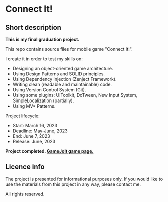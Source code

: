 # Connect It!

## Short description

**This is my final graduation project.**

This repo contains source files for mobile game "Connect It!".

I create it in order to test my skills on:

- Designing an object-oriented game architecture.
- Using Design Patterns and SOLID principles.
- Using Dependency Injection (Zenject Framework).
- Writing clean (readable and maintainable) code.
- Using Version Control System (Git).
- Using some plugins: UIToolkit, DoTween, New Input System, SimpleLocalization (partially).
- Using MV* Patterns.

Project lifecycle:
- Start: March 16, 2023
- Deadline: May-June, 2023
- End: June 7, 2023
- Release: June, 2023

**Project completed. [GameJolt game page.](https://gamejolt.com/games/connect-it/813494)**

## Licence info
The project is presented for informational purposes only. If you would like to use the materials from this project in any way, please contact me.

All rights reserved.
